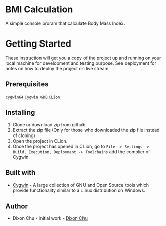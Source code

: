 # BMI Calculation 
A simple console proram that calculate Body Mass Index. 

# Getting Started
These instruction will get you a copy of the project up and running on your local machine for development and testing purpose. See deployment for notes on how to deploy the project on live stream.

## Prerequisites
`cygwin64`
`Cygwin GDB`
`CLion`

## Installing 
1. Clone or download zip from github
1. Extract the zip file (Only for those who downloaded the zip file instead of cloning)
1. Open the project in CLion.
1. Once the project has opened in CLion, go to `File -> Settings -> Build, Execution, Deployment -> Toolchains` add the complier of Cygwin

## Built with 
- [Cygwin](https://cygwin.com/install.html) - A large collection of GNU and Open Source tools which provide functionality similar to a Linux distribution on Windows. 

## Author
- Dixon Chu - initial work - [Dixon Chu](https://github.com/DixonChu) 
